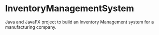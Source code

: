 # InventoryManagementSystem
Java and JavaFX project to build an Inventory Management system for a manufacturing company.
